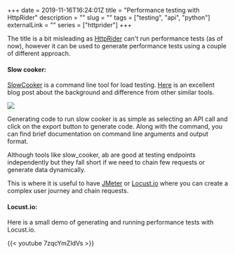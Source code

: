 +++ 
date = 2019-11-16T16:24:01Z
title = "Performance testing with HttpRider"
description = ""
slug = "" 
tags = ["testing", "api", "python"]
externalLink = ""
series = ["httprider"]
+++

The title is a bit misleading as [HttpRider](https://github.com/namuan/http-rider) can't run performance tests (as of now), however it can be used to generate performance tests using a couple of different approach.

#### Slow cooker:

[SlowCooker](https://github.com/BuoyantIO/slow_cooker) is a command line tool for load testing. [Here](https://buoyant.io/2016/12/10/slow-cooker-load-testing-for-tough-software/) is an excellent blog post about the background and difference from other similar tools. 

![](/images/004/httprider_slowcooker.gif)

Generating code to run slow cooker is as simple as selecting an API call and click on the export button to generate code. Along with the command, you can find brief documentation on command line arguments and output format.

Although tools like slow\_cooker, ab are good at testing endpoints independently but they fall short if we need to chain few requests or generate data dynamically. 

This is where it is useful to have [JMeter](https://jmeter.apache.org) or [Locust.io](https://locust.io) where you can create a complex user journey and chain requests. 

#### Locust.io:

Here is a small demo of generating and running performance tests with Locust.io.

{{< youtube 7zqcYmZIdVs >}}